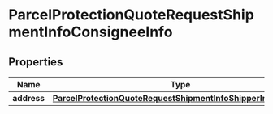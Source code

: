 

# ParcelProtectionQuoteRequestShipmentInfoConsigneeInfo

## Properties

Name | Type | Description | Notes
------------ | ------------- | ------------- | -------------
**address** | [**ParcelProtectionQuoteRequestShipmentInfoShipperInfoAddress**](ParcelProtectionQuoteRequestShipmentInfoShipperInfoAddress.md) |  | 



